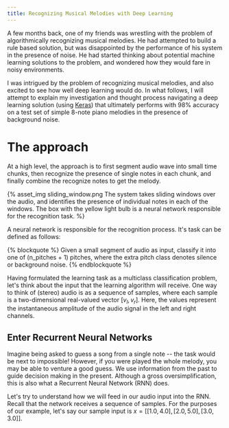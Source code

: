 ```yaml
---
title: Recognizing Musical Melodies with Deep Learning
---
```


A few months back, one of my friends was wrestling with the problem of algorithmically recognizing musical melodies. He had attempted to build a rule based solution, but was disappointed by the performance of his system in the presence of noise. He had started thinking about potential machine learning solutions to the problem, and wondered how they would fare in noisy environments.

I was intrigued by the problem of recognizing musical melodies, and also excited to see how well deep learning would do. In what follows, I will attempt to explain my investigation and thought process navigating a deep learning solution (using [Keras](http://keras.io)) that ultimately performs with 98% accuracy on a test set of simple 8-note piano melodies in the presence of background noise.

# The approach
At a high level, the approach is to first segment audio wave into small time chunks, then recognize the presence of single notes in each chunk, and finally combine the recognize notes to get the melody.

{% asset_img sliding_window.png The system takes sliding windows over the audio, and identifies the presence of individual notes in each of the windows. The box with the yellow light bulb is a neural network responsible for the recognition task. %}

A neural network is responsible for the recognition process. It's task can be defined as follows:

{% blockquote %}
Given a small segment of audio as input, classify it into one of (n_pitches + 1) pitches, where the extra pitch class denotes silence or background noise.
{% endblockquote %}

Having formulated the learning task as a multiclass classification problem, let's think about the input that the learning algorithm will receive. One way to think of (stereo) audio is as a sequence of samples, where each sample is a two-dimensional real-valued vector $[ v_l , v_r ]$. Here, the values represent the instantaneous amplitude of the audio signal in the left and right channels.

## Enter Recurrent Neural Networks
Imagine being asked to guess a song from a single note -- the task would be next to impossible! However, if you were played the whole melody, you may be able to venture a good guess. We use information from the past to guide decision making in the present. Although a gross oversimplification, this is also what a Recurrent Neural Network (RNN) does.

Let's try to understand how we will feed in our audio input into the RNN. Recall that the network receives a sequence of samples. For the purposes of our example, let's say our sample input is $x = [ [1.0, 4.0] , [2.0, 5.0], [3.0, 3.0] ]$.
